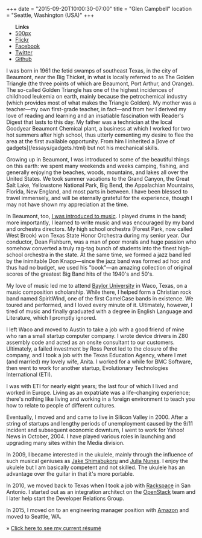 +++
date = "2015-09-20T10:00:30-07:00"
title = "Glen Campbell"
location = "Seattle, Washington (USA)"
+++
<div class="sidebar">
<ul>
<strong>Links</strong>
<li><a href="http://500px.glenc.xyz">500px</a></li>
<li><a href="http://flickr.glenc.xyz">Flickr</a></li>
<li><a href="http://fb.glenc.xyz">Facebook</a></li>
<li><a href="http://tw.glenc.xyz">Twitter</a></li>
<li><a href="http://git.glenc.xyz">Github</a></li>
</ul>
</div>
I was born in 1961 the fetid swamps of southeast Texas, in the city
of Beaumont, near the Big Thicket, in what is locally referred to
as The Golden Triangle (the three points of which are Beaumont,
Port Arthur, and Orange). The so-called Golden Triangle has one of
the highest incidences of childhood leukemia on earth, mainly because
the petrochemical industry (which provides most of what makes the
Triangle Golden). My mother was a teacher&mdash;my own first-grade
teacher, in fact&mdash;and from her I derived my love of reading
and learning and an insatiable fascination with Reader's Digest
that lasts to this day. My father was a technician at the local
Goodyear Beaumont Chemical plant, a business at which I worked for
two hot summers after high school, thus utterly cementing my desire
to flee the area at the first available opportunity. From him I
inherited a [love of gadgets](/essays/gadgets.html)
but not his mechanical skills.

Growing up in Beaumont, I was introduced to some of the beautiful
things on this earth: we spent many weekends and weeks camping,
fishing, and generally enjoying the beaches, woods, mountains, and
lakes all over the United States. We took summer vacations to the
Grand Canyon, the Great Salt Lake, Yellowstone National Park, Big
Bend, the Appalachian Mountains, Florida, New England, and most
parts in between. I have been blessed to travel immensely, and will
be eternally grateful for the experience, though I may not have
shown my appreciation at the time.

In Beaumont, too, [I was introduced to
music](/essays/classical-music.html). I
played drums in the band; more importantly, I learned to write music
and was encouraged by my band and orchestra directors. My high
school orchestra (Forest Park, now called West Brook) won Texas
State Honor Orchestra during my senior year. Our conductor, Dean
Fishburn, was a man of poor morals and huge passion who somehow
converted a truly rag-tag bunch of students into the finest high-school
orchestra in the state. At the same time, we formed a jazz band led
by the inimitable Don Knapp&mdash;since the jazz band was formed
ad hoc and thus had no budget, we used his "book"&mdash;an amazing
collection of original scores of the greatest Big Band hits of the
1940's and 50's.

My love of music led me to attend [Baylor
University](http://www.baylor.edu) in Waco, Texas, on a music
composition scholarship. While there, I helped form a Christian
rock band named SpiritWind, one of the first CamelCase bands in
existence. We toured and performed, and I loved every minute of it.
Ultimately, however, I tired of music and finally graduated with a
degree in English Language and Literature, which I promptly ignored.

I left Waco and moved to Austin to take a job with a good friend
of mine who ran a small startup computer company. I wrote device
drivers in Z80 assembly code and acted as an onsite consultant to
our customers. Ultimately, a failed investment by Ross Perot led
to the closure of the company, and I took a job with the Texas
Education Agency, where I met (and married) my lovely wife, Anita.
I worked for a while for BMC Software, then went to work for another
startup, Evolutionary Technologies International (ETI).

I was with ETI for nearly eight years; the last four of which I
lived and worked in Europe. Living as an expatriate was a life-changing
experience; there's nothing like living and working in a foreign
environment to teach you how to relate to people of different
cultures.

Eventually, I moved and and came to live in Silicon Valley in 2000.
After a string of startups and lengthy periods of unemployment
caused by the 9/11 incident and subsequent economic downturn, I
went to work for Yahoo! News in October, 2004. I have played various
roles in launching and upgrading many sites within the Media division.

In 2009, I became interested in the ukulele, mainly through the influence
of such musical geniuses as
[Jake Shimabukoru](http://www.jakeshimabukuro.com/home/) and
[Julia Nunes](http://www.julianunes.com). I enjoy the ukulele but I
am basically competent and not skilled. The ukulele has an advantage
over the guitar in that it's more portable.

In 2010, we moved back to Texas when I took a job with 
[Rackspace](http://www.rackspace.com)
in San Antonio. I started out as an integration architect on the
[OpenStack](http://www.openstack.org) team and I later help start
the Developer Relations Group.

In 2015, I moved on to an engineering manager position with
[Amazon](http://www.amazon.com) and moved to Seattle, WA.

&raquo; [Click here to see my current r&eacute;sum&eacute;](/resume.html)
